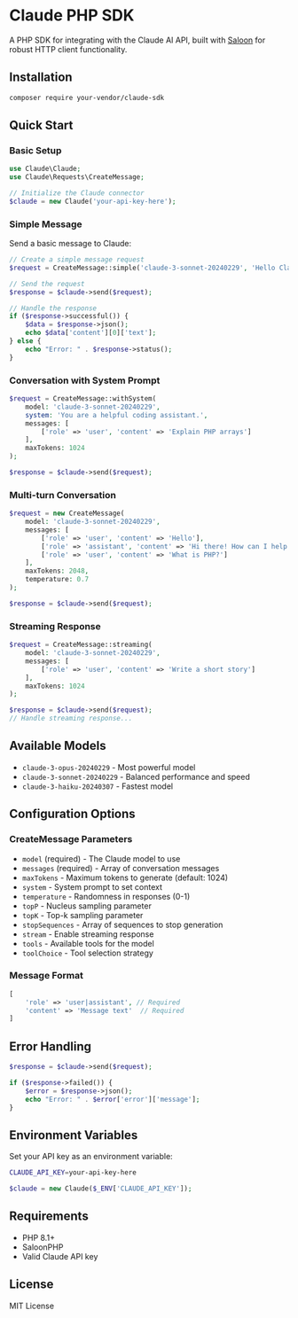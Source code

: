 # Claude PHP SDK

A PHP SDK for integrating with the Claude AI API, built with [Saloon](https://github.com/saloonphp/saloon) for robust HTTP client functionality.

## Installation

```bash
composer require your-vendor/claude-sdk
```

## Quick Start

### Basic Setup

```php
use Claude\Claude;
use Claude\Requests\CreateMessage;

// Initialize the Claude connector
$claude = new Claude('your-api-key-here');
```

### Simple Message

Send a basic message to Claude:

```php
// Create a simple message request
$request = CreateMessage::simple('claude-3-sonnet-20240229', 'Hello Claude!');

// Send the request
$response = $claude->send($request);

// Handle the response
if ($response->successful()) {
    $data = $response->json();
    echo $data['content'][0]['text'];
} else {
    echo "Error: " . $response->status();
}
```

### Conversation with System Prompt

```php
$request = CreateMessage::withSystem(
    model: 'claude-3-sonnet-20240229',
    system: 'You are a helpful coding assistant.',
    messages: [
        ['role' => 'user', 'content' => 'Explain PHP arrays']
    ],
    maxTokens: 1024
);

$response = $claude->send($request);
```

### Multi-turn Conversation

```php
$request = new CreateMessage(
    model: 'claude-3-sonnet-20240229',
    messages: [
        ['role' => 'user', 'content' => 'Hello'],
        ['role' => 'assistant', 'content' => 'Hi there! How can I help you?'],
        ['role' => 'user', 'content' => 'What is PHP?']
    ],
    maxTokens: 2048,
    temperature: 0.7
);

$response = $claude->send($request);
```

### Streaming Response

```php
$request = CreateMessage::streaming(
    model: 'claude-3-sonnet-20240229',
    messages: [
        ['role' => 'user', 'content' => 'Write a short story']
    ],
    maxTokens: 1024
);

$response = $claude->send($request);
// Handle streaming response...
```

## Available Models

- `claude-3-opus-20240229` - Most powerful model
- `claude-3-sonnet-20240229` - Balanced performance and speed
- `claude-3-haiku-20240307` - Fastest model

## Configuration Options

### CreateMessage Parameters

- `model` (required) - The Claude model to use
- `messages` (required) - Array of conversation messages
- `maxTokens` - Maximum tokens to generate (default: 1024)
- `system` - System prompt to set context
- `temperature` - Randomness in responses (0-1)
- `topP` - Nucleus sampling parameter
- `topK` - Top-k sampling parameter
- `stopSequences` - Array of sequences to stop generation
- `stream` - Enable streaming response
- `tools` - Available tools for the model
- `toolChoice` - Tool selection strategy

### Message Format

```php
[
    'role' => 'user|assistant', // Required
    'content' => 'Message text'  // Required
]
```

## Error Handling

```php
$response = $claude->send($request);

if ($response->failed()) {
    $error = $response->json();
    echo "Error: " . $error['error']['message'];
}
```

## Environment Variables

Set your API key as an environment variable:

```bash
CLAUDE_API_KEY=your-api-key-here
```

```php
$claude = new Claude($_ENV['CLAUDE_API_KEY']);
```

## Requirements

- PHP 8.1+
- SaloonPHP
- Valid Claude API key

## License

MIT License